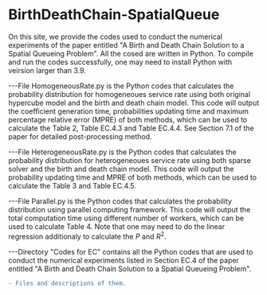 # BirthDeathChain-SpatialQueue

On this site, we provide the codes used to conduct the numerical experiments of the paper entitled "A Birth and Death Chain Solution to a Spatial Queueing Problem". All the cosed are written in Python. To compile and run the codes successfully, one may need to install Python with veirsion larger than 3.9.

---File HomogeneousRate.py is the Python codes that calculates the probability distribution for homogeneoues service rate using both original hypercube model and 
the birth and death chain model. This code will output the coefficient generation time, probabilities updating time and maximum percentage relative error (MPRE) of both methods, which can be used to calculate the Table 2, Table EC.4.3 and Table EC.4.4. See Section 7.1 of the paper for detailed post-processing method.

---File HeterogeneousRate.py is the Python codes that calculates the probability distribution for heterogeneoues service rate using both sparse solver and 
the birth and death chain model. This code will output the probability updating time and MPRE of both methods, which can be used to calculate the Table 3 and Table EC.4.5.

---File Parallel.py is the Python codes that calculates the probability distribution using parallel computing framework. This code will output the total computation time using different number of workers, which can be used to calculate Table 4. Note that one may need to do the linear regression additionaly to calculate the $P$ and $R^2$.

---Directory "Codes for EC" contains all the Python codes that are used to conduct the numerical experiments listed in Section EC.4 of the paper entitled "A Birth and Death Chain Solution to a Spatial Queueing Problem".
```diff
- Files and descriptions of them.
```
 

